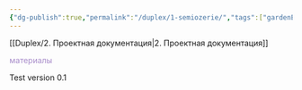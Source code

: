 ```yaml
---
{"dg-publish":true,"permalink":"/duplex/1-semiozerie/","tags":["gardenEntry"],"noteIcon":"","updated":"2024-12-02T03:58:13.056+03:00"}
---
```


[[Duplex/2. Проектная документация\|2. Проектная документация]]


<span style="color:rgb(168, 140, 202)"><span style="color:rgb(168, 140, 202)">материалы</span> </span>








Test version 0.1 